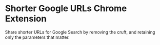 # Shorter Google URLs Chrome Extension

Share shorter URLs for Google Search by removing the cruft, and retaining only the parameters that matter.
